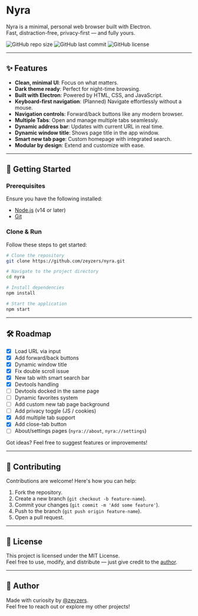 # Nyra

Nyra is a minimal, personal web browser built with Electron.  
Fast, distraction-free, privacy-first — and fully yours.

![GitHub repo size](https://img.shields.io/github/repo-size/zeyzers/nyra?style=flat-square)
![GitHub last commit](https://img.shields.io/github/last-commit/zeyzers/nyra?style=flat-square)
![GitHub license](https://img.shields.io/github/license/zeyzers/nyra?style=flat-square)

---

## ✨ Features

- **Clean, minimal UI**: Focus on what matters.  
- **Dark theme ready**: Perfect for night-time browsing.  
- **Built with Electron**: Powered by HTML, CSS, and JavaScript.  
- **Keyboard-first navigation**: (Planned) Navigate effortlessly without a mouse.  
- **Navigation controls**: Forward/back buttons like any modern browser.  
- **Multiple Tabs**: Open and manage multiple tabs seamlessly.  
- **Dynamic address bar**: Updates with current URL in real time.  
- **Dynamic window title**: Shows page title in the app window.  
- **Smart new tab page**: Custom homepage with integrated search.  
- **Modular by design**: Extend and customize with ease.  
---

## 🚀 Getting Started

### Prerequisites

Ensure you have the following installed:
- [Node.js](https://nodejs.org/) (v14 or later)
- [Git](https://git-scm.com/)

### Clone & Run

Follow these steps to get started:

```bash
# Clone the repository
git clone https://github.com/zeyzers/nyra.git

# Navigate to the project directory
cd nyra

# Install dependencies
npm install

# Start the application
npm start
```

---

## 🛠️ Roadmap

- [x] Load URL via input  
- [x] Add forward/back buttons  
- [x] Dynamic window title  
- [x] Fix double scroll issue  
- [x] New tab with smart search bar  
- [x] Devtools handling
- [ ] Devtools docked in the same page
- [ ] Dynamic favorites system  
- [ ] Add custom new tab page background  
- [ ] Add privacy toggle (JS / cookies)  
- [x] Add multiple tab support  
- [x] Add close-tab button 
- [ ] About/settings pages (`nyra://about`, `nyra://settings`)  

Got ideas? Feel free to suggest features or improvements!

---

## 🤝 Contributing

Contributions are welcome! Here's how you can help:

1. Fork the repository.
2. Create a new branch (`git checkout -b feature-name`).
3. Commit your changes (`git commit -m 'Add some feature'`).
4. Push to the branch (`git push origin feature-name`).
5. Open a pull request.

---

## 📜 License

This project is licensed under the MIT License.  
Feel free to use, modify, and distribute — just give credit to the [author](https://github.com/zeyzers).

---

## 👤 Author

Made with curiosity by [@zeyzers](https://github.com/zeyzers).  
Feel free to reach out or explore my other projects!
